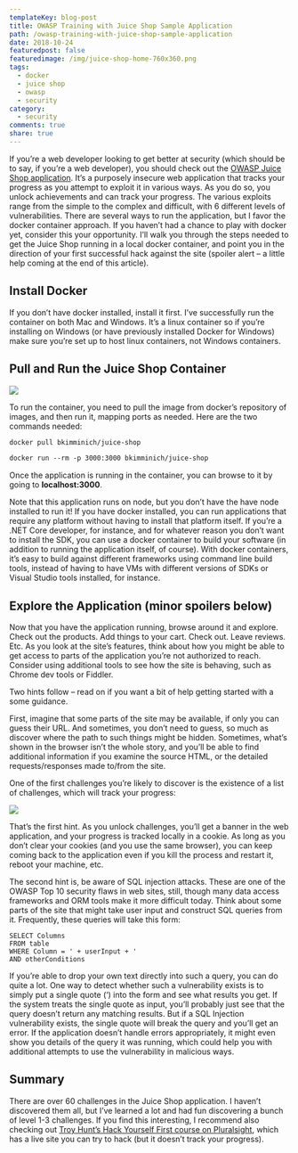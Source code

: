 ```yaml
---
templateKey: blog-post
title: OWASP Training with Juice Shop Sample Application
path: /owasp-training-with-juice-shop-sample-application
date: 2018-10-24
featuredpost: false
featuredimage: /img/juice-shop-home-760x360.png
tags:
  - docker
  - juice shop
  - owasp
  - security
category:
  - security
comments: true
share: true
---
```

If you’re a web developer looking to get better at security (which should be to say, if you’re a web developer), you should check out the [OWASP Juice Shop application](https://www.owasp.org/index.php/OWASP_Juice_Shop_Project). It’s a purposely insecure web application that tracks your progress as you attempt to exploit it in various ways. As you do so, you unlock achievements and can track your progress. The various exploits range from the simple to the complex and difficult, with 6 different levels of vulnerabilities. There are several ways to run the application, but I favor the docker container approach. If you haven’t had a chance to play with docker yet, consider this your opportunity. I’ll walk you through the steps needed to get the Juice Shop running in a local docker container, and point you in the direction of your first successful hack against the site (spoiler alert – a little help coming at the end of this article).

## Install Docker

If you don’t have docker installed, install it first. I’ve successfully run the container on both Mac and Windows. It’s a linux container so if you’re installing on Windows (or have previously installed Docker for Windows) make sure you’re set up to host linux containers, not Windows containers.

## Pull and Run the Juice Shop Container

[![](https://ardalis.com/wp-content/uploads/2018/10/Juice-Shop-Docker-Mac-1024x330.png)](http://ardalis.com/wp-content/uploads/2018/10/Juice-Shop-Docker-Mac.png)

To run the container, you need to pull the image from docker’s repository of images, and then run it, mapping ports as needed. Here are the two commands needed:

```asp
docker pull bkimminich/juice-shop

docker run --rm -p 3000:3000 bkimminich/juice-shop
```

Once the application is running in the container, you can browse to it by going to **localhost:3000**.

Note that this application runs on node, but you don’t have the have node installed to run it! If you have docker installed, you can run applications that require any platform without having to install that platform itself. If you’re a .NET Core developer, for instance, and for whatever reason you don’t want to install the SDK, you can use a docker container to build your software (in addition to running the application itself, of course). With docker containers, it’s easy to build against different frameworks using command line build tools, instead of having to have VMs with different versions of SDKs or Visual Studio tools installed, for instance.

## Explore the Application (minor spoilers below)

Now that you have the application running, browse around it and explore. Check out the products. Add things to your cart. Check out. Leave reviews. Etc. As you look at the site’s features, think about how you might be able to get access to parts of the application you’re not authorized to reach. Consider using additional tools to see how the site is behaving, such as Chrome dev tools or Fiddler.

Two hints follow – read on if you want a bit of help getting started with a some guidance.

First, imagine that some parts of the site may be available, if only you can guess their URL. And sometimes, you don’t need to guess, so much as discover where the path to such things might be hidden. Sometimes, what’s shown in the browser isn’t the whole story, and you’ll be able to find additional information if you examine the source HTML, or the detailed requests/responses made to/from the site.

One of the first challenges you’re likely to discover is the existence of a list of challenges, which will track your progress:

[![](https://ardalis.com/wp-content/uploads/2018/10/Juice-Shop-Challenges.png)](http://ardalis.com/wp-content/uploads/2018/10/Juice-Shop-Challenges.png)

That’s the first hint. As you unlock challenges, you’ll get a banner in the web application, and your progress is tracked locally in a cookie. As long as you don’t clear your cookies (and you use the same browser), you can keep coming back to the application even if you kill the process and restart it, reboot your machine, etc.

The second hint is, be aware of SQL injection attacks. These are one of the OWASP Top 10 security flaws in web sites, still, though many data access frameworks and ORM tools make it more difficult today. Think about some parts of the site that might take user input and construct SQL queries from it. Frequently, these queries will take this form:

```
SELECT Columns
FROM table
WHERE Column = ' + userInput + '
AND otherConditions
```

If you’re able to drop your own text directly into such a query, you can do quite a lot. One way to detect whether such a vulnerability exists is to simply put a single quote (‘) into the form and see what results you get. If the system treats the single quote as input, you’ll probably just see that the query doesn’t return any matching results. But if a SQL Injection vulnerability exists, the single quote will break the query and you’ll get an error. If the application doesn’t handle errors appropriately, it might even show you details of the query it was running, which could help you with additional attempts to use the vulnerability in malicious ways.

## Summary

There are over 60 challenges in the Juice Shop application. I haven’t discovered them all, but I’ve learned a lot and had fun discovering a bunch of level 1-3 challenges. If you find this interesting, I recommend also checking out [Troy Hunt’s Hack Yourself First course on Pluralsight](https://www.pluralsight.com/courses/hack-yourself-first), which has a live site you can try to hack (but it doesn’t track your progress).